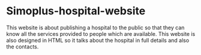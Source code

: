# Simoplus-hospital-website 
This website is about publishing a hospital to the public so that they can know all the services provided to people which are available. This website is also designed in HTML so it talks about the hospital in full details and also the contacts. 